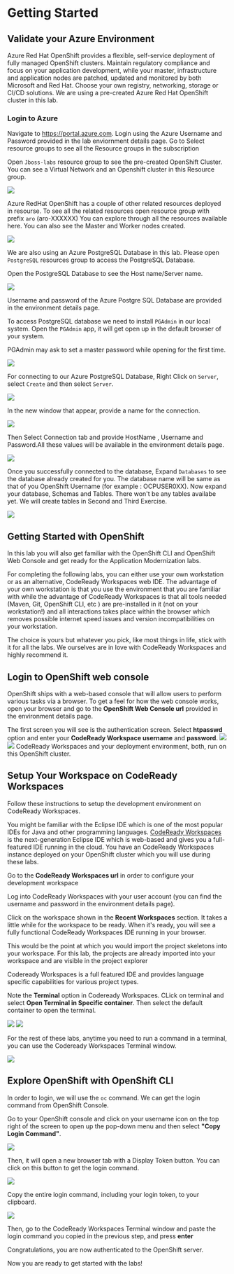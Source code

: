 # Getting Started
## Validate your Azure Environment

Azure Red Hat OpenShift provides a flexible, self-service deployment of fully managed OpenShift clusters. Maintain regulatory compliance and focus on your application development, while your master, infrastructure and application nodes are patched, updated and monitored by both Microsoft and Red Hat. Choose your own registry, networking, storage or CI/CD solutions.
We are using a pre-created Azure Red Hat OpenShift cluster in this lab.

### Login to Azure

Navigate to https://portal.azure.com. Login using the Azure Username and Password provided in the lab enviornment details page. Go to Select resource groups to see all the Resource groups in the subscription

Open `Jboss-labs` resource group to see the pre-created OpenShift Cluster. You can see a Virtual Network and an Openshift cluster in this Resource group.  

<kbd>![](images/AROLatestImages/aro.jpg)</kbd>

Azure RedHat OpenShift has a couple of other related resources deployed in resourse. To see all the related resources open resource group with prefix `aro` (aro-XXXXXX)
You can explore through all the resources available here. You can also see the Master and Worker nodes created.

<kbd>![](images/AROLatestImages/aro-main.jpg)</kbd>

We are also using an Azure PostgreSQL Database in this lab. Please open `PostgreSQL` resources group to access the PostgreSQL Database. 

Open the PostgreSQL Database to see the Host name/Server name.

<kbd>![](images/postgre/postgress.jpg)</kbd>

Username and password of the Azure Postgre SQL Database are provided in the environment details page.

To access PostgreSQL database we need to install `PGAdmin` in our local system. Open the `PGAdmin` app, it will get open up in the default browser of your system.

PGAdmin may ask to set a master password while opening for the first time.

<kbd>![](images/AROLatestImages/master.jpg)</kbd>

For connecting to our Azure PostgreSQL Database, Right Click on `Server`, select `Create` and then select `Server`.

<kbd>![](images/AROLatestImages/pgserver.jpg)</kbd>

In the new window that appear, provide a name for the connection. 

<kbd>![](images/AROLatestImages/general.jpg)</kbd>

Then Select Connection tab and provide HostName , Username and Password.All these values will be available in the environment details page.

<kbd>![](images/AROLatestImages/connection.jpg)</kbd>

Once you successfully connected to the database, Expand `Databases` to see the database already created for you. The database name will be same as that of you OpenShift Username (for example : OCPUSER0XX). Now expand your database, Schemas and Tables. There won't be any tables availabe yet. We will create tables in Second and Third Exercise.

<kbd>![](images/AROLatestImages/nodbs.jpg)</kbd>

## Getting Started with OpenShift

In this lab you will also get familiar with the OpenShift CLI and OpenShift Web Console and get ready for the Application Modernization labs.

For completing the following labs, you can either use your own workstation or as an
alternative, CodeReady Workspaces web IDE. The advantage of your own workstation is that you use the
environment that you are familiar with while the advantage of CodeReady Workspaces is that all
tools needed (Maven, Git, OpenShift CLI, etc ) are pre-installed in it (not on your workstation!) and all interactions
takes place within the browser which removes possible internet speed issues and version incompatibilities
on your workstation.

The choice is yours but whatever you pick, like most things in life, stick with it for all the labs. We
ourselves are in love with CodeReady Workspaces and highly recommend it.

## Login to OpenShift web console

OpenShift ships with a web-based console that will allow users to
perform various tasks via a browser.  To get a feel for how the web console
works, open your browser and go to the **OpenShift Web Console url** provided in the environment details page.

The first screen you will see is the authentication screen. Select **htpasswd** option and enter your **CodeReady Workspace username** and **password**.
<kbd>![](images/AROLatestImages/htpasswd.jpg)</kbd>
<kbd>![](images/AROLatestImages/login.jpg)</kbd>
CodeReady Workspaces and your deployment environment, both, run on this OpenShift cluster.

## Setup Your Workspace on CodeReady Workspaces

Follow these instructions to setup the development environment on CodeReady Workspaces.

You might be familiar with the Eclipse IDE which is one of the most popular IDEs for Java and other
programming languages. [CodeReady Workspaces](https://www.eclipse.org/che/) is the next-generation Eclipse IDE which is web-based
and gives you a full-featured IDE running in the cloud. You have an CodeReady Workspaces instance deployed on your OpenShift cluster
which you will use during these labs.

Go to the **CodeReady Workspaces url** in order to configure your development workspace

Log into CodeReady Workspaces with your user account (you can find the username and password in the environment details page).

Click on the workspace shown in the **Recent Workspaces** section.
It takes a little while for the workspace to be ready. When it's ready, you will see a fully functional
CodeReady Workspaces IDE running in your browser.

This would be the point at which you would import the project skeletons into your workspace. For this lab, the projects are already imported into your workspace and are visible in the project explorer

Codeready Workspaces is a full featured IDE and provides language specific capabilities for various project types. 

Note the **Terminal** option in Codeready Workspaces. CLick on terminal and select **Open Terminal in Specific container**. Then select the default container to open the terminal. 

<kbd>![](images/AROLatestImages/openterminal.jpg)</kbd>
<kbd>![](images/AROLatestImages/selectcontainer.jpg)</kbd>

For the rest of these labs, anytime you need to run a command in a terminal, you can use the Codeready Workspaces Terminal window.

<kbd>![](images/AROLatestImages/terminalopened.jpg)</kbd>


## Explore OpenShift with OpenShift CLI

In order to login, we will use the `oc` command. We can get the login command from OpenShift Console.

Go to your OpenShift console and click on your username icon on the top right of the screen to open up the pop-down menu and then select **"Copy Login Command"**. 

<kbd>![](images/AROLatestImages/copylogin.jpg)</kbd>

Then, it will open a new browser tab with a Display Token button. You can click on this button to get the login command.

<kbd>![](images/AROLatestImages/displaytoken.jpg)</kbd>

Copy the entire login command, including your login token, to your clipboard.

<kbd>![](images/AROLatestImages/copytoken.jpg)</kbd>

Then, go to the CodeReady Workspaces Terminal window and paste the login command you copied in the previous step, and press **enter**

Congratulations, you are now authenticated to the OpenShift server.

Now you are ready to get started with the labs!
